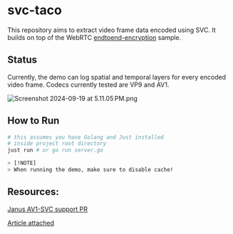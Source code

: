 # svc-taco

This repository aims to extract video frame data encoded using SVC. It builds on top of the
WebRTC [endtoend-encryption](https://github.com/webrtc/samples/tree/b938fa9552d21b8edb189d4922ddaaa9bb22128b/src/content/insertable-streams/endtoend-encryption)
sample.

## Status

Currently, the demo can log spatial and temporal layers for every encoded video frame. Codecs currently tested are VP9
and AV1.

![Screenshot 2024-09-19 at 5.11.05 PM.png](..%2F..%2F..%2F..%2Fvar%2Ffolders%2Fcf%2F2zn3fff571q4r9ryk84qlsjc0000gn%2FT%2FTemporaryItems%2FNSIRD_screencaptureui_bS0W0Y%2FScreenshot%202024-09-19%20at%205.11.05%E2%80%AFPM.png)

## How to Run

```sh
# this assumes you have Golang and Just installed
# inside project root directory
just run # or go run server.go

> [!NOTE]  
> When running the demo, make sure to disable cache!

```

## Resources:

[Janus AV1-SVC support PR](https://github.com/meetecho/janus-gateway/pull/2741/files)

[Article attached](https://www.meetecho.com/blog/vp9-av1-simulcast-svc/)

